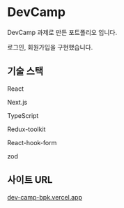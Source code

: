 # DevCamp
DevCamp 과제로 만든 포트폴리오 입니다.


로그인, 회원가입을 구현했습니다.

## 기술 스택
React


Next.js


TypeScript


Redux-toolkit 


React-hook-form


zod

## 사이트 URL
[dev-camp-bpk.vercel.app](dev-camp-bpk.vercel.app)
